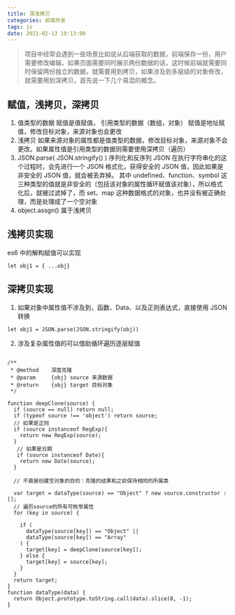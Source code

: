 ```yaml
---
title: 深浅拷贝
categories: 前端开发
tags: js
date: 2021-02-13 19:13:00
---
```


> 项目中经常会遇到一些场景比如说从后端获取的数据，前端保存一份，用户需要修改编辑，如果页面需要同时展示两份数据的话，这时候前端就需要同时保留两份独立的数据，就需要用到拷贝，如果涉及到多层级的对象修改，就需要用到深拷贝。首先说一下几个易混的概念。

## 赋值，浅拷贝，深拷贝

1.  值类型的数据 赋值是值赋值， 引用类型的数据（数组，对象） 赋值是地址赋 值，修改目标对象，来源对象也会更改
2.  浅拷贝 如果来源对象的属性都是值类型的数据，修改目标对象，来源对象不会更改。如果属性值是引用类型的数据则需要使用深拷贝（遍历）
3.  JSON.parse( JSON.stringify() ) 序列化和反序列 JSON 在执行字符串化的这个过程时，会先进行一个 JSON 格式化，获得安全的 JSON 值，因此如果是非安全的 JSON 值，就会被丢弃掉。 其中 undefined、function、symbol 这三种类型的值就是非安全的（包括该对象的属性循环赋值该对象），所以格式化后，就被过滤掉了，而 set、map 这种数据格式的对象，也并没有被正确处理，而是处理成了一个空对象
4.  object.assgn() 属于浅拷贝

## 浅拷贝实现

es6 中的解构赋值可以实现

```
let obj1 = { ...obj}
```

## 深拷贝实现

1. 如果对象中属性值不涉及到，函数、Data、以及正则表达式，直接使用 JSON 转换

```
let obj1 = JSON.parse(JSON.stringify(obj))
```

2. 涉及复杂属性值的可以借助循环遍历逐层赋值

```

/**
 * @method    深度克隆
 * @param     {obj} source 来源数据
 * @return    {obj} target 目标对象
 */

function deepClone(source) {
  if (source == null) return null;
  if (typeof source !== 'object') return source;
  // 如果是正则
  if (source instanceof RegExp){
    return new RegExp(source);
  }
   // 如果是日期
   if (source instanceof Date){
    return new Date(source);
  }

  // 不直接创建空对象的目的：克隆的结果和之前保持相同的所属类

  var target = dataType(source) == "Object" ? new source.constructor : [];
  // 遍历source的所有可枚举属性
  for (key in source) {

    if (
      dataType(source[key]) == "Object" ||
      dataType(source[key]) == "Array"
    ) {
      target[key] = deepClone(source[key]);
    } else {
      target[key] = source[key];
    }
  }
  return target;
}
function dataType(data) {
  return Object.prototype.toString.call(data).slice(8, -1);
}

```
